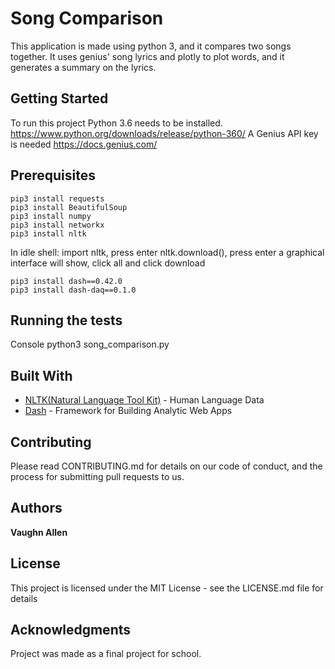# Song Comparison

This application is made using python 3, and it compares two songs together. It uses genius' song lyrics and plotly to plot words, and it generates a summary on the lyrics. 

## Getting Started
To run this project Python 3.6 needs to be installed. https://www.python.org/downloads/release/python-360/
A Genius API key is needed https://docs.genius.com/

## Prerequisites

```
pip3 install requests
pip3 install BeautifulSoup
pip3 install numpy
pip3 install networkx
pip3 install nltk
```
In idle shell:
    import nltk, press enter
    nltk.download(), press enter
    a graphical interface will show, click all and click download
```
pip3 install dash==0.42.0
pip3 install dash-daq==0.1.0
```

##  Running the tests

Console python3 song_comparison.py

##  Built With
* [NLTK(Natural Language Tool Kit)](https://www.nltk.org/) - Human Language Data
* [Dash](https://plot.ly/) - Framework for Building Analytic Web Apps


## Contributing
Please read CONTRIBUTING.md for details on our code of conduct, and the process for submitting pull requests to us.


##  Authors

**Vaughn Allen**

## License

This project is licensed under the MIT License - see the LICENSE.md file for details

## Acknowledgments

Project was made as a final project for school.
